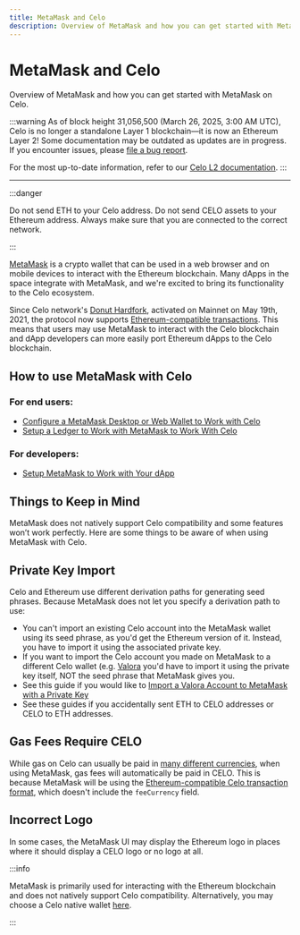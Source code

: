 ```yaml
---
title: MetaMask and Celo
description: Overview of MetaMask and how you can get started with MetaMask on Celo.
---
```


# MetaMask and Celo

Overview of MetaMask and how you can get started with MetaMask on Celo.

:::warning
As of block height 31,056,500 (March 26, 2025, 3:00 AM UTC), Celo is no longer a standalone Layer 1 blockchain—it is now an Ethereum Layer 2!
Some documentation may be outdated as updates are in progress. If you encounter issues, please [file a bug report](https://github.com/celo-org/docs/issues/new/choose).

For the most up-to-date information, refer to our [Celo L2 documentation](https://docs.celo.org/cel2).
:::

---

:::danger

Do not send ETH to your Celo address. Do not send CELO assets to your Ethereum address. Always make sure that you are connected to the correct network.

:::

[MetaMask](https://metamask.io/) is a crypto wallet that can be used in a web browser and on mobile devices to interact with the Ethereum blockchain. Many dApps in the space integrate with MetaMask, and we're excited to bring its functionality to the Celo ecosystem.

Since Celo network's [Donut Hardfork](https://github.com/celo-org/celo-proposals/blob/master/CIPs/cip-0027.md), activated on Mainnet on May 19th, 2021, the protocol now supports [Ethereum-compatible transactions](https://github.com/celo-org/celo-proposals/blob/master/CIPs/cip-0035.md). This means that users may use MetaMask to interact with the Celo blockchain and dApp developers can more easily port Ethereum dApps to the Celo blockchain.

## **How to use MetaMask with Celo**

### **For end users:**

- [Configure a MetaMask Desktop or Web Wallet to Work with Celo](/wallet/metamask/setup)
- [Setup a Ledger to Work with MetaMask to Work With Celo](/wallet/ledger/setup)

### **For developers:**

- [Setup MetaMask to Work with Your dApp](/wallet/metamask/setup)

## **Things to Keep in Mind**

MetaMask does not natively support Celo compatibility and some features won’t work perfectly. Here are some things to be aware of when using MetaMask with Celo.

## **Private Key Import**

Celo and Ethereum use different derivation paths for generating seed phrases. Because MetaMask does not let you specify a derivation path to use:

- You can't import an existing Celo account into the MetaMask wallet using its seed phrase, as you'd get the Ethereum version of it. Instead, you have to import it using the associated private key.
- If you want to import the Celo account you made on MetaMask to a different Celo wallet (e.g. [Valora](https://valoraapp.com/) you'd have to import it using the private key itself, NOT the seed phrase that MetaMask gives you.
- See this guide if you would like to [Import a Valora Account to MetaMask with a Private Key](/wallet/metamask/import)
- See these guides if you accidentally sent ETH to CELO addresses or CELO to ETH addresses.

## **Gas Fees Require CELO**

While gas on Celo can usually be paid in [many different currencies](/what-is-celo/about-celo-l1/protocol/transaction/erc20-transaction-fees), when using MetaMask, gas fees will automatically be paid in CELO. This is because MetaMask will be using the [Ethereum-compatible Celo transaction format](https://github.com/celo-org/celo-proposals/blob/master/CIPs/cip-0035.md), which doesn't include the `feeCurrency` field.

## **Incorrect Logo**

In some cases, the MetaMask UI may display the Ethereum logo in places where it should display a CELO logo or no logo at all.

:::info

MetaMask is primarily used for interacting with the Ethereum blockchain and does not natively support Celo compatibility. Alternatively, you may choose a Celo native wallet [here](/wallet/metamask/setup).

:::
